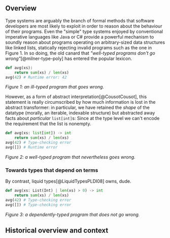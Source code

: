 ## Overview

Type systems are arguably the branch of formal methods that software developers
are most likely to exploit in order to reason about the behaviour of their
programs.  Even the "simple" type systems enjoyed by conventional imperative
languages like Java or C# provide a powerful mechanism to soundly reason about
programs operating on arbitrary-sized data structures like linked lists,
statically rejecting invalid programs such as the one in Figure 1.  In so
doing, the old canard that _"well-typed programs don't go
wrong"_[@milner-type-poly] has entered the popular lexicon.

```python
def avg(xs):
    return sum(xs) / len(xs)
avg(42) # Runtime error: 42
```
_Figure 1: an ill-typed program that goes wrong._

However, as a form of abstract interpretation[@CousotCousot], this statement is
really circumscribed by how much information is lost in the abstract transformer:
in particular, we have retained the _shape_ of the datatype (morally, an iterable,
indexable structure) but abstracted away facts about _particular_ `list[int]`s:
Since at the type level we can't encode the requirement that the list is nonempty.

```python
def avg(xs: list[int]) -> int
    return sum(xs) / len(xs)
avg(42) # Type-checking error
avg([]) # Runtime error
```
_Figure 2: a well-typed program that nevertheless goes wrong._

### Towards types that depend on terms

By contrast, liquid types[@LiquidTypesPLDI08] owns, dude.

```python
def avg(xs: List(Int) | len(xs) > 0) -> int
    return sum(xs) / len(xs)
avg(42) # Type-checking error
avg([]) # Type-checking error
```
_Figure 3: a dependently-typed program that does not go wrong._


## Historical overview and context

## 
